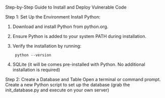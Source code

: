 Step-by-Step Guide to Install and Deploy Vulnerable Code

Step 1: Set Up the Environment
    Install Python:
    
1. Download and install Python from python.org.
2. Ensure Python is added to your system PATH during installation.
3. Verify the installation by running:

        python --version

4. SQLite (it will be comes pre-installed with Python. No additional installation is required)

Step 2: Create a Database and Table
Open a terminal or command prompt.
Create a new Python script to set up the database (grab the init_database.py and execute on your own server)
